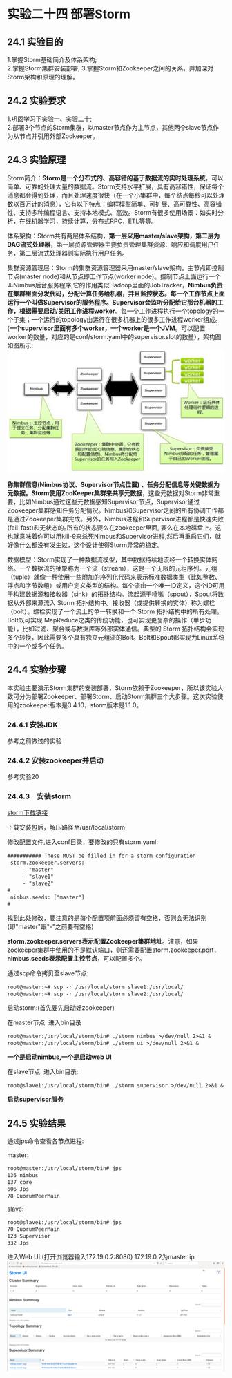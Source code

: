 ﻿# 实验二十四 部署Storm

## 24.1 实验目的  
1.掌握Storm基础简介及体系架构;   
2.掌握Storm集群安装部署; 
3.掌握Storm和Zookeeper之间的关系，并加深对Storm架构和原理的理解。  

## 24.2 实验要求  
1.巩固学习下实验一、实验二十;  
2.部署3个节点的Storm集群，以master节点作为主节点，其他两个slave节点作为从节点并引用外部Zookeeper。  

## 24.3 实验原理
Storm简介：**Storm是一个分布式的、高容错的基于数据流的实时处理系统**，可以简单、可靠的处理大量的数据流。Storm支持水平扩展，具有高容错性，保证每个消息都会得到处理，而且处理速度很快（在一个小集群中，每个结点每秒可以处理数以百万计的消息），它有以下特点：编程模型简单、可扩展、高可靠性、高容错性、支持多种编程语言、支持本地模式、高效。Storm有很多使用场景：如实时分析，在线机器学习，持续计算，分布式RPC，ETL等等。  

体系架构：Storm共有两层体系结构，**第一层采用master/slave架构，第二层为DAG流式处理器**，第一层资源管理器主要负责管理集群资源、响应和调度用户任务，第二层流式处理器则实际执行用户任务。  

集群资源管理层：Storm的集群资源管理器采用master/slave架构，主节点即控制节点(master node)和从节点即工作节点(worker node)。控制节点上面运行一个叫Nimbus后台服务程序,它的作用类似Hadoop里面的JobTracker，**Nimbus负责在集群里面分发代码，分配计算任务给机器，并且监控状态。每一个工作节点上面运行一个叫做Supervisor的服务程序。Supervisor会监听分配给它那台机器的工作，根据需要启动/关闭工作进程worker**。每一个工作进程执行一个topology的一个子集；一个运行的topology由运行在很多机器上的很多工作进程worker组成。(**一个supervisor里面有多个worker，一个worker是一个JVM**。可以配置worker的数量，对应的是conf/storm.yaml中的supervisor.slot的数量），架构图如图所示:  
![图](./images/ex24/1.gif)  

**称集群信息(Nimbus协议、Supervisor节点位置) 、任务分配信息等关键数据为元数据。Storm使用ZooKeeper集群来共享元数据**，这些元数据对Storm非常重要，比如Nimbus通过这些元数据感知Supervisor节点，Supervisor通过Zookeeper集群感知任务分配情况。Nimbus和Supervisor之间的所有协调工作都是通过Zookeeper集群完成。另外，Nimbus进程和Supervisor进程都是快速失败(fail-fast)和无状态的｡所有的状态要么在zookeeper里面, 要么在本地磁盘上。这也就意味着你可以用kill-9来杀死Nimbus和Supervisor进程,然后再重启它们，就好像什么都没有发生过，这个设计使得Storm异常的稳定。  

数据模型：Storm实现了一种数据流模型，其中数据持续地流经一个转换实体网络。一个数据流的抽象称为一个流（stream），这是一个无限的元组序列。元组（tuple）就像一种使用一些附加的序列化代码来表示标准数据类型（比如整数、浮点和字节数组）或用户定义类型的结构。每个流由一个唯一ID定义，这个ID可用于构建数据源和接收器（sink）的拓扑结构。流起源于喷嘴（spout），Spout将数据从外部来源流入 Storm 拓扑结构中。接收器（或提供转换的实体）称为螺栓（bolt）。螺栓实现了一个流上的单一转换和一个 Storm 拓扑结构中的所有处理。Bolt既可实现 MapReduce之类的传统功能，也可实现更复杂的操作（单步功能），比如过滤、聚合或与数据库等外部实体通信。典型的 Storm 拓扑结构会实现多个转换，因此需要多个具有独立元组流的Bolt。Bolt和Spout都实现为Linux系统中的一个或多个任务。  

## 24.4 实验步骤  
本实验主要演示Storm集群的安装部署，Storm依赖于Zookeeper，所以该实验大致可分为部署Zookeeper、部署Storm、启动Storm集群三个大步骤。这次实验使用的zookeeper版本是3.4.10，storm版本是1.1.0。

### 24.4.1 安装JDK
参考之前做过的实验  

### 24.4.2 安装zookeeper并启动
参考实验20

### 24.4.3　安装storm　　
[storm下载链接](http://storm.apache.org/downloads.html)  

下载安装包后，解压路径至/usr/local/storm  

修改配置文件,进入conf目录，要修改的只有storm.yaml:  
```
########### These MUST be filled in for a storm configuration
 storm.zookeeper.servers:
     - "master"
     - "slave1"
     - "slave2"
# 
 nimbus.seeds: ["master"]
# 
```
找到此处修改，要注意的是每个配置项前面必须留有空格，否则会无法识别(即"master"跟"-"之前要有空格)  

**storm.zookeeper.servers表示配置Zookeeper集群地址**。注意，如果zookeeper集群中使用的不是默认端口，则还需要配置storm.zookeeper.port，**nimbus.seeds表示配置主控节点**，可以配置多个。  

通过scp命令拷贝至slave节点:  
```
root@master:~# scp -r /usr/local/storm slave1:/usr/local/
root@master:~# scp -r /usr/local/storm slave2:/usr/local/
```  

启动storm:(首先要先启动好zookeeper)  

在master节点: 进入bin目录  
```
root@master:/usr/local/storm/bin# ./storm nimbus >/dev/null 2>&1 &
root@master:/usr/local/storm/bin# ./storm ui >/dev/null 2>&1 &
```
**一个是启动nimbus,一个是启动web UI**

在slave节点: 进入bin目录:  
```
root@slave1:/usr/local/storm/bin# ./storm supervisor >/dev/null 2>&1 &
```  
**启动supervisor服务**

## 24.5 实验结果  
通过jps命令查看各节点进程:  

master:  
```
root@master:/usr/local/storm/bin# jps                             
136 nimbus
137 core
606 Jps
78 QuorumPeerMain
```

slave:  
```
root@slave1:/usr/local/storm/bin# jps  
70 QuorumPeerMain
123 Supervisor
332 Jps
```  

进入Web UI:(打开浏览器输入172.19.0.2:8080)  172.19.0.2为master ip  
![图](https://raw.githubusercontent.com/chellyk/Bigdata-experiment/master/ex24/Screenshot%20from%202018-08-03%2011-39-34.png)








